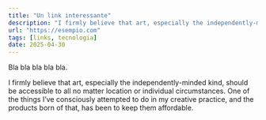 ```yaml
---
title: "Un link interessante"
description: "I firmly believe that art, especially the independently-minded kind, should be accessible to all no matter location or individual circumstances. One of the things I’ve consciously attempted to do in my creative practice, and the products born of that, has been to keep them affordable."
url: "https://esempio.com"
tags: [links, tecnologia]
date: 2025-04-30
---
```


Bla bla bla bla bla.

I firmly believe that art, especially the independently-minded kind, should be accessible to all no matter location or individual circumstances. One of the things I’ve consciously attempted to do in my creative practice, and the products born of that, has been to keep them affordable.